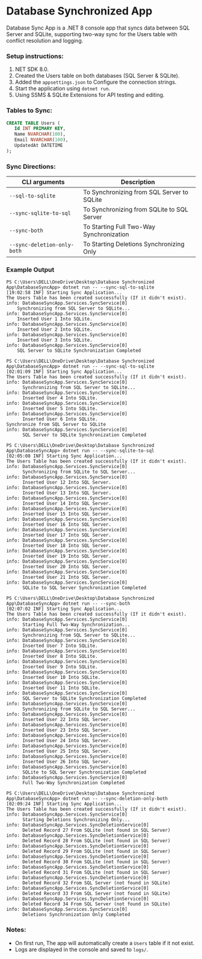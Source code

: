 # Database Synchronized App

Database Sync App is a .NET 8 console app that syncs data between SQL Server and SQLite, supporting two-way sync for the Users table with conflict resolution and logging.

### **Setup instructions:**
1. NET SDK 8.0.
2. Created the Users table on both databases (SQL Server & SQLite).
3. Added the `appsettings.json` to Configure the connection strings.
4. Start the application using `dotnet run`.
5. Using SSMS & SQLite Extensions for API testing and editing.


### **Tables to Sync:**
```sql
CREATE TABLE Users ( 
   Id INT PRIMARY KEY, 
   Name NVARCHAR(100), 
   Email NVARCHAR(100), 
   UpdatedAt DATETIME
);
  ```

### **Sync Directions:**
| CLI arguments                   | Description                                                              |
|----------------------------|--------------------------------------------------------------------------|
| `--sql-to-sqlite`                  | To Synchronizing from SQL Server to SQLite                                              |
| `--sync-sqlite-to-sql`      | To Synchronizing from SQLite to SQL Server            |
| `--sync-both`         | To Starting Full Two-Way Synchronization        |
| `--sync-deletion-only-both` | To Starting Deletions Synchronizing Only              |


### **Example Output**

  ```text
PS C:\Users\DELL\OneDrive\Desktop\Database Synchronized App\DatabaseSyncApp> dotnet run -- --sync-sql-to-sqlite
[19:02:58 INF] Starting Sync Application...
The Users Table has been created successfully (If it didn't exist).
info: DatabaseSyncApp.Services.SyncService[0]
      Synchronizing from SQL Server to SQLite...
info: DatabaseSyncApp.Services.SyncService[0]
      Inserted User 1 Into SQLite.
info: DatabaseSyncApp.Services.SyncService[0]
      Inserted User 2 Into SQLite.
info: DatabaseSyncApp.Services.SyncService[0]
      Inserted User 3 Into SQLite.
info: DatabaseSyncApp.Services.SyncService[0]
      SQL Server to SQLite Synchronization Completed
  ```

```text
PS C:\Users\DELL\OneDrive\Desktop\Database Synchronized App\DatabaseSyncApp> dotnet run -- --sync-sql-to-sqlite
[02:01:09 INF] Starting Sync Application...
The Users Table has been created successfully (If it didn't exist).
info: DatabaseSyncApp.Services.SyncService[0]
      Synchronizing from SQL Server to SQLite...
info: DatabaseSyncApp.Services.SyncService[0]
      Inserted User 4 Into SQLite.
info: DatabaseSyncApp.Services.SyncService[0]
      Inserted User 5 Into SQLite.
info: DatabaseSyncApp.Services.SyncService[0]
      Inserted User 6 Into SQLite.
Synchronize from SQL Server to SQLite
info: DatabaseSyncApp.Services.SyncService[0]
      SQL Server to SQLite Synchronization Completed
  ```

```text
PS C:\Users\DELL\OneDrive\Desktop\Database Synchronized App\DatabaseSyncApp> dotnet run -- --sync-sqlite-to-sql
[02:05:08 INF] Starting Sync Application...
The Users Table has been created successfully (If it didn't exist).
info: DatabaseSyncApp.Services.SyncService[0]
      Synchronizing from SQLite to SQL Server...
info: DatabaseSyncApp.Services.SyncService[0]
      Inserted User 12 Into SQL Server.
info: DatabaseSyncApp.Services.SyncService[0]
      Inserted User 13 Into SQL Server.
info: DatabaseSyncApp.Services.SyncService[0]
      Inserted User 14 Into SQL Server.
info: DatabaseSyncApp.Services.SyncService[0]
      Inserted User 15 Into SQL Server.
info: DatabaseSyncApp.Services.SyncService[0]
      Inserted User 16 Into SQL Server.
info: DatabaseSyncApp.Services.SyncService[0]
      Inserted User 17 Into SQL Server.
info: DatabaseSyncApp.Services.SyncService[0]
      Inserted User 18 Into SQL Server.
info: DatabaseSyncApp.Services.SyncService[0]
      Inserted User 19 Into SQL Server.
info: DatabaseSyncApp.Services.SyncService[0]
      Inserted User 20 Into SQL Server.
info: DatabaseSyncApp.Services.SyncService[0]
      Inserted User 21 Into SQL Server.
info: DatabaseSyncApp.Services.SyncService[0]
      SQLite to SQL Server Synchronization Completed
  ```

```text
PS C:\Users\DELL\OneDrive\Desktop\Database Synchronized App\DatabaseSyncApp> dotnet run -- --sync-both
[02:07:02 INF] Starting Sync Application...
The Users Table has been created successfully (If it didn't exist).
info: DatabaseSyncApp.Services.SyncService[0]
      Starting Full Two-Way Synchronization...
info: DatabaseSyncApp.Services.SyncService[0]
      Synchronizing from SQL Server to SQLite...
info: DatabaseSyncApp.Services.SyncService[0]
      Inserted User 7 Into SQLite.
info: DatabaseSyncApp.Services.SyncService[0]
      Inserted User 8 Into SQLite.
info: DatabaseSyncApp.Services.SyncService[0]
      Inserted User 9 Into SQLite.
info: DatabaseSyncApp.Services.SyncService[0]
      Inserted User 10 Into SQLite.
info: DatabaseSyncApp.Services.SyncService[0]
      Inserted User 11 Into SQLite.
info: DatabaseSyncApp.Services.SyncService[0]
      SQL Server to SQLite Synchronization Completed
info: DatabaseSyncApp.Services.SyncService[0]
      Synchronizing from SQLite to SQL Server...
info: DatabaseSyncApp.Services.SyncService[0]
      Inserted User 22 Into SQL Server.
info: DatabaseSyncApp.Services.SyncService[0]
      Inserted User 23 Into SQL Server.
info: DatabaseSyncApp.Services.SyncService[0]
      Inserted User 24 Into SQL Server.
info: DatabaseSyncApp.Services.SyncService[0]
      Inserted User 25 Into SQL Server.
info: DatabaseSyncApp.Services.SyncService[0]
      Inserted User 26 Into SQL Server.
info: DatabaseSyncApp.Services.SyncService[0]
      SQLite to SQL Server Synchronization Completed
info: DatabaseSyncApp.Services.SyncService[0]
      Full Two-Way Synchronization Completed
  ```

```text
PS C:\Users\DELL\OneDrive\Desktop\Database Synchronized App\DatabaseSyncApp> dotnet run -- --sync-deletion-only-both
[02:09:24 INF] Starting Sync Application...
The Users Table has been created successfully (If it didn't exist).
info: DatabaseSyncApp.Services.SyncService[0]
      Starting Deletions Synchronizing Only...
info: DatabaseSyncApp.Services.SyncDeletionService[0]
      Deleted Record 27 From SQLite (not found in SQL Server)
info: DatabaseSyncApp.Services.SyncDeletionService[0]
      Deleted Record 28 From SQLite (not found in SQL Server)
info: DatabaseSyncApp.Services.SyncDeletionService[0]
      Deleted Record 29 From SQLite (not found in SQL Server)
info: DatabaseSyncApp.Services.SyncDeletionService[0]
      Deleted Record 30 From SQLite (not found in SQL Server)
info: DatabaseSyncApp.Services.SyncDeletionService[0]
      Deleted Record 31 From SQLite (not found in SQL Server)
info: DatabaseSyncApp.Services.SyncDeletionService[0]
      Deleted Record 32 From SQL Server (not found in SQLite)
info: DatabaseSyncApp.Services.SyncDeletionService[0]
      Deleted Record 33 From SQL Server (not found in SQLite)
info: DatabaseSyncApp.Services.SyncDeletionService[0]
      Deleted Record 34 From SQL Server (not found in SQLite)
info: DatabaseSyncApp.Services.SyncService[0]
      Deletions Synchronization Only Completed
  ```

### **Notes:**
- On first run, The app will automatically create a `Users` table if it not exist.
- Logs are displayed in the console and saved to `logs/`.

